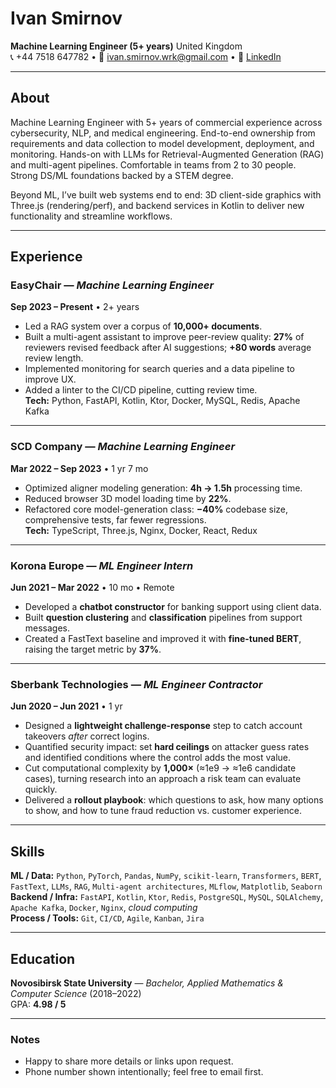# Ivan Smirnov
**Machine Learning Engineer (5+ years)** 
United Kingdom  
📞 +44 7518 647782 • 📧 ivan.smirnov.wrk@gmail.com • 🔗 [LinkedIn](https://www.linkedin.com/in/your-profile)

---

## About
Machine Learning Engineer with 5+ years of commercial experience across cybersecurity, NLP, and medical engineering. End-to-end ownership from requirements and data collection to model development, deployment, and monitoring. Hands-on with LLMs for Retrieval-Augmented Generation (RAG) and multi-agent pipelines. Comfortable in teams from 2 to 30 people. Strong DS/ML foundations backed by a STEM degree.

Beyond ML, I’ve built web systems end to end: 3D client-side graphics with Three.js (rendering/perf), and backend services in Kotlin to deliver new functionality and streamline workflows.

---

## Experience

### EasyChair — *Machine Learning Engineer*  
**Sep 2023 – Present** • 2+ years
- Led a RAG system over a corpus of **10,000+ documents**.  
- Built a multi-agent assistant to improve peer-review quality: **27%** of reviewers revised feedback after AI suggestions; **+80 words** average review length.  
- Implemented monitoring for search queries and a data pipeline to improve UX.  
- Added a linter to the CI/CD pipeline, cutting review time.  
**Tech:** Python, FastAPI, Kotlin, Ktor, Docker, MySQL, Redis, Apache Kafka

---

### SCD Company — *Machine Learning Engineer*  
**Mar 2022 – Sep 2023** • 1 yr 7 mo
- Optimized aligner modeling generation: **4h → 1.5h** processing time.  
- Reduced browser 3D model loading time by **22%**.  
- Refactored core model-generation class: **−40%** codebase size, comprehensive tests, far fewer regressions.  
**Tech:** TypeScript, Three.js, Nginx, Docker, React, Redux

---

### Korona Europe — *ML Engineer Intern*  
**Jun 2021 – Mar 2022** • 10 mo • Remote
- Developed a **chatbot constructor** for banking support using client data.  
- Built **question clustering** and **classification** pipelines from support messages.  
- Created a FastText baseline and improved it with **fine-tuned BERT**, raising the target metric by **37%**.

---

### Sberbank Technologies — *ML Engineer Contractor*  
**Jun 2020 – Jun 2021** • 1 yr
- Designed a **lightweight challenge-response** step to catch account takeovers *after* correct logins.  
- Quantified security impact: set **hard ceilings** on attacker guess rates and identified conditions where the control adds the most value.  
- Cut computational complexity by **1,000×** (≈1e9 → ≈1e6 candidate cases), turning research into an approach a risk team can evaluate quickly.  
- Delivered a **rollout playbook**: which questions to ask, how many options to show, and how to tune fraud reduction vs. customer experience.

---

## Skills

**ML / Data:** `Python`, `PyTorch`, `Pandas`, `NumPy`, `scikit-learn`, `Transformers`, `BERT`, `FastText`, `LLMs`, `RAG`, `Multi-agent architectures`, `MLflow`, `Matplotlib`, `Seaborn`  
**Backend / Infra:** `FastAPI`, `Kotlin`, `Ktor`, `Redis`, `PostgreSQL`, `MySQL`, `SQLAlchemy`, `Apache Kafka`, `Docker`, `Nginx`, *cloud computing*  
**Process / Tools:** `Git`, `CI/CD`, `Agile`, `Kanban`, `Jira`

---

## Education
**Novosibirsk State University** — *Bachelor, Applied Mathematics & Computer Science* (2018–2022)  
GPA: **4.98 / 5**

---

### Notes
- Happy to share more details or links upon request.
- Phone number shown intentionally; feel free to email first.
